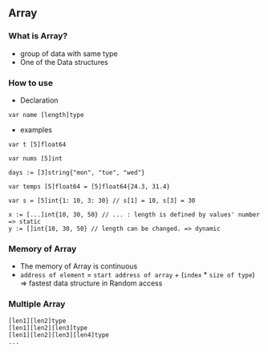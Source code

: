 ## Array
### What is Array?
- group of data with same type
- One of the Data structures

### How to use
- Declaration
```
var name [length]type
```

- examples
```
var t [5]float64
```
```
var nums [5]int
```
```
days := [3]string{"mon", "tue", "wed"}
```
```
var temps [5]float64 = [5]float64{24.3, 31.4}
```
```
var s = [5]int{1: 10, 3: 30} // s[1] = 10, s[3] = 30
```
```
x := [...]int{10, 30, 50} // ... : length is defined by values' number => static
y := []int{10, 30, 50} // length can be changed. => dynamic
```

### Memory of Array
- The memory of Array is continuous
- `address of element` = `start address of array` + (`index` * `size of type`)
=> fastest data structure in Random access


### Multiple Array
```
[len1][len2]type
[len1][len2][len3]type
[len1][len2][len3][len4]type
...
```

